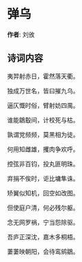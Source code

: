 # 弹乌

**作者**: 刘攽

## 诗词内容

夷羿射赤日，霍然落天衢。

独成万世名，皆曰摧九乌。

逼仄慨时俗，臂射妨四禺。

谁能鶵鷇间，计校死与枯。

孰谓党频频，莫黑相为徒。

何用知雌雄，攫肉争欢呼。

控弦非百钧，投丸匪明珠。

弃捐不俟时，讵比墉隼诛。

矫翼似知机，回空如改图。

但使庭户清，何必残尔躯。

念无网罗祸，宁当怨除驱。

吾庐正深沈，嘉木多桐梧。

萋萋映朝阳，会待鸾鹓鶵。

